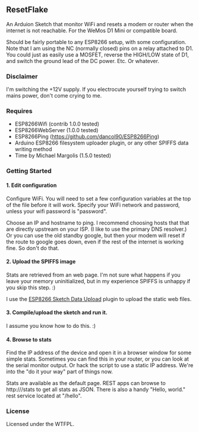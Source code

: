 ## ResetFlake

An Arduion Sketch that monitor WiFi and resets a modem or router when 
the internet is not reachable. For the WeMos D1 Mini or compatible board. 

Should be fairly portable to any ESP8266 setup, with some configuration.
Note that I am using the NC (normally closed) pins on a relay attached
to D1. You could just as easily use a MOSFET, reverse the HIGH/LOW state 
of D1, and switch the ground lead of the DC power. Etc. Or whatever.

### Disclaimer

I'm switching the +12V supply. If you electrocute yourself trying to 
switch mains power, don't come crying to me.

### Requires

  * ESP8266Wifi (contrib 1.0.0 tested)
  * ESP8266WebServer (1.0.0 tested)
  * ESP8266Ping (https://github.com/dancol90/ESP8266Ping)
  * Arduino ESP8266 filesystem uploader plugin, or any other SPIFFS data writing method
  * Time by Michael Margolis (1.5.0 tested)
  
### Getting Started

#### 1. Edit configuration

Configure WiFi. You will need to set a few configuration variables at the top of the file before
it will work. Specify your WiFi network and password, unless
your wifi password is "password".

Choose an IP and hostname to ping. I recommend choosing hosts that that are directly
upstream on your ISP. (I like to use the primary DNS resolver.) Or you can use
the old standby google, but then your modem will reset if the route to google
goes down, even if the rest of the internet is working fine. So don't do that.

#### 2. Upload the SPIFFS image

Stats are retrieved from an web page. I'm not sure what happens if you leave your
memory uninitialized, but in my experience SPIFFS is unhappy if you skip this step. :)

I use the [ESP8266 Sketch Data Upload](https://github.com/esp8266/arduino-esp8266fs-plugin)
plugin to upload the static web files.

#### 3. Compile/upload the sketch and run it.

I assume you know how to do this. :)

#### 4. Browse to stats

Find the IP address of the device and open it in a browser window for some simple
stats. Sometimes you can find this in your router, or you can look at the serial
monitor output. Or hack the script to use a static IP address. We're into the
"do it your way" part of things now.

Stats are available as the default page. REST apps can browse to http://<device>/stats
to get all stats as JSON. There is also a handy "Hello, world." rest service
located at "/hello".

### License

Licensed under the WTFPL.
